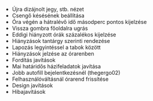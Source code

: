 - Újra dizájnolt jegy, stb. nézet
- Csengő késésének beállítása
- Óra végén a hátralévő idő másodperc pontos kijelzése
- Vissza gombra főoldalra ugrás
- Eddigi hiányzott órák százalékos kijelzése
- Hiányzások tantárgy szerinti rendezése
- Lapozás legyintéssel a tabok között
- Hiányzások jelzése az órarenben
- Fordítás javítások
- Mai határidős házifeladatok javítása
- Jobb autofill bejelentkezésnél (thegergo02)
- Felhasználóváltásnál órarend frissítése
- Design javítások
- Hibajavítások
